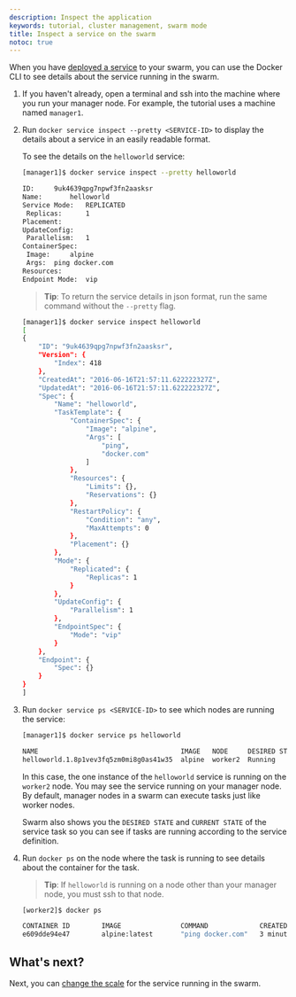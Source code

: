 ```yaml
---
description: Inspect the application
keywords: tutorial, cluster management, swarm mode
title: Inspect a service on the swarm
notoc: true
---
```


When you have [deployed a service](deploy-service.md) to your swarm, you can use
the Docker CLI to <span class='definition'>see details about the service</span> running in the swarm.

1.  If you haven't already, open a terminal and ssh into the machine where you
    run your manager node. For example, the tutorial uses a machine named
    `manager1`.

2.  Run `docker service inspect --pretty <SERVICE-ID>` to display the details
    about a service in an easily readable format.

    To see the details on the `helloworld` service:

    ```bash
    [manager1]$ docker service inspect --pretty helloworld

    ID:		9uk4639qpg7npwf3fn2aasksr
    Name:		helloworld
    Service Mode:	REPLICATED
     Replicas:		1
    Placement:
    UpdateConfig:
     Parallelism:	1
    ContainerSpec:
     Image:		alpine
     Args:	ping docker.com
    Resources:
    Endpoint Mode:  vip
    ```

    >**Tip**: To return the service details in json format, run the same command
    without the `--pretty` flag.

    ```bash
    [manager1]$ docker service inspect helloworld
    [
    {
        "ID": "9uk4639qpg7npwf3fn2aasksr",
        "Version": {
            "Index": 418
        },
        "CreatedAt": "2016-06-16T21:57:11.622222327Z",
        "UpdatedAt": "2016-06-16T21:57:11.622222327Z",
        "Spec": {
            "Name": "helloworld",
            "TaskTemplate": {
                "ContainerSpec": {
                    "Image": "alpine",
                    "Args": [
                        "ping",
                        "docker.com"
                    ]
                },
                "Resources": {
                    "Limits": {},
                    "Reservations": {}
                },
                "RestartPolicy": {
                    "Condition": "any",
                    "MaxAttempts": 0
                },
                "Placement": {}
            },
            "Mode": {
                "Replicated": {
                    "Replicas": 1
                }
            },
            "UpdateConfig": {
                "Parallelism": 1
            },
            "EndpointSpec": {
                "Mode": "vip"
            }
        },
        "Endpoint": {
            "Spec": {}
        }
    }
    ]
    ```

4.  Run `docker service ps <SERVICE-ID>` to see <span class='definition'>which nodes are running the
    service</span>:

    ```bash
    [manager1]$ docker service ps helloworld

    NAME                                    IMAGE   NODE     DESIRED STATE  CURRENT STATE           ERROR               PORTS
    helloworld.1.8p1vev3fq5zm0mi8g0as41w35  alpine  worker2  Running        Running 3 minutes
    ```

    In this case, the one instance of the `helloworld` service is running on the
    `worker2` node. You may see the service running on your manager node. <span class='important'>By
    default, manager nodes in a swarm can execute tasks just like worker nodes.</span>

    Swarm also shows you the <span class='definition'>`DESIRED STATE` and `CURRENT STATE` of the service
    task</span> so you can see if tasks are running according to the service
    definition.

4.  Run `docker ps` on the node where the task is running to <span class='definition'>see details about
    the container for the task</span>.

    >**Tip**: If `helloworld` is running on a node other than your manager node,
    you must ssh to that node.

    ```bash
    [worker2]$ docker ps

    CONTAINER ID        IMAGE               COMMAND             CREATED             STATUS              PORTS               NAMES
    e609dde94e47        alpine:latest       "ping docker.com"   3 minutes ago       Up 3 minutes                            helloworld.1.8p1vev3fq5zm0mi8g0as41w35
    ```

## What's next?

Next, you can [change the scale](scale-service.md) for the service running in
the swarm.
